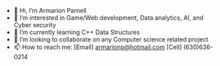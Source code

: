 - 👋 Hi, I’m Armarion Parnell
- 👀 I’m interested in Game/Web development, Data analytics, AI, and Cyber security
- 🌱 I’m currently learning C++ Data Structures
- 💞️ I’m looking to collaborate on any Computer science related project
- 📫 How to reach me: [Email] armarionp@hotmail.com [Cell] (630)636-0214 
